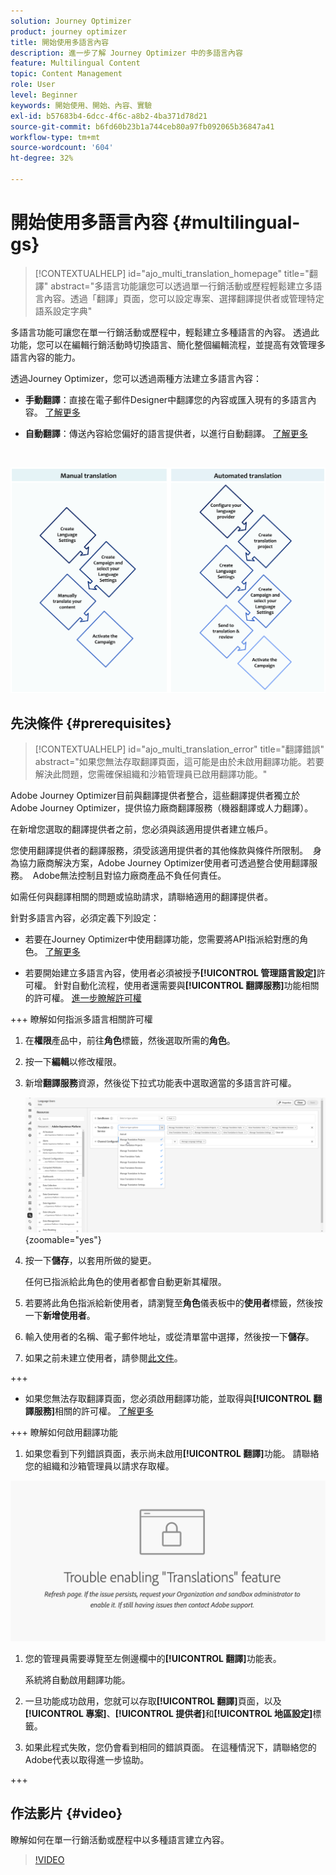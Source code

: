 ```yaml
---
solution: Journey Optimizer
product: journey optimizer
title: 開始使用多語言內容
description: 進一步了解 Journey Optimizer 中的多語言內容
feature: Multilingual Content
topic: Content Management
role: User
level: Beginner
keywords: 開始使用、開始、內容、實驗
exl-id: b57683b4-6dcc-4f6c-a8b2-4ba371d78d21
source-git-commit: b6fd60b23b1a744ceb80a97fb092065b36847a41
workflow-type: tm+mt
source-wordcount: '604'
ht-degree: 32%

---
```


# 開始使用多語言內容 {#multilingual-gs}

>[!CONTEXTUALHELP]
>id="ajo_multi_translation_homepage"
>title="翻譯"
>abstract="多語言功能讓您可以透過單一行銷活動或歷程輕鬆建立多語言內容。透過「翻譯」頁面，您可以設定專案、選擇翻譯提供者或管理特定語系設定字典"

多語言功能可讓您在單一行銷活動或歷程中，輕鬆建立多種語言的內容。 透過此功能，您可以在編輯行銷活動時切換語言、簡化整個編輯流程，並提高有效管理多語言內容的能力。

透過Journey Optimizer，您可以透過兩種方法建立多語言內容：

* **手動翻譯**：直接在電子郵件Designer中翻譯您的內容或匯入現有的多語言內容。 [了解更多](multilingual-manual.md)

* **自動翻譯**：傳送內容給您偏好的語言提供者，以進行自動翻譯。 [了解更多](multilingual-automated.md)

</br>

![](assets/translation_schema.png)

## 先決條件 {#prerequisites}

>[!CONTEXTUALHELP]
>id="ajo_multi_translation_error"
>title="翻譯錯誤"
>abstract="如果您無法存取翻譯頁面，這可能是由於未啟用翻譯功能。若要解決此問題，您需確保組織和沙箱管理員已啟用翻譯功能。"

Adobe Journey Optimizer目前與翻譯提供者整合，這些翻譯提供者獨立於Adobe Journey Optimizer，提供協力廠商翻譯服務（機器翻譯或人力翻譯）。

在新增您選取的翻譯提供者之前，您必須與該適用提供者建立帳戶。

您使用翻譯提供者的翻譯服務，須受該適用提供者的其他條款與條件所限制。  身為協力廠商解決方案，Adobe Journey Optimizer使用者可透過整合使用翻譯服務。  Adobe無法控制且對協力廠商產品不負任何責任。

如需任何與翻譯相關的問題或協助請求，請聯絡適用的翻譯提供者。

針對多語言內容，必須定義下列設定：

* 若要在Journey Optimizer中使用翻譯功能，您需要將API指派給對應的角色。 [了解更多](https://experienceleague.adobe.com/zh-hant/docs/experience-platform/landing/platform-apis/api-authentication#assign-api-to-a-role)

* 若要開始建立多語言內容，使用者必須被授予&#x200B;**[!UICONTROL 管理語言設定]**&#x200B;許可權。 針對自動化流程，使用者還需要與&#x200B;**[!UICONTROL 翻譯服務]**&#x200B;功能相關的許可權。 [進一步瞭解許可權](../administration/permissions.md)

+++ 瞭解如何指派多語言相關許可權

   1. 在&#x200B;**權限**&#x200B;產品中，前往&#x200B;**角色**&#x200B;標籤，然後選取所需的&#x200B;**角色**。

   1. 按一下&#x200B;**編輯**&#x200B;以修改權限。

   1. 新增&#x200B;**翻譯服務**&#x200B;資源，然後從下拉式功能表中選取適當的多語言許可權。

      ![](assets/multilingual-permission.png){zoomable="yes"}

   1. 按一下&#x200B;**儲存**，以套用所做的變更。

      任何已指派給此角色的使用者都會自動更新其權限。

   1. 若要將此角色指派給新使用者，請瀏覽至&#x200B;**角色**&#x200B;儀表板中的&#x200B;**使用者**&#x200B;標籤，然後按一下&#x200B;**新增使用者**。

   1. 輸入使用者的名稱、電子郵件地址，或從清單當中選擇，然後按一下&#x200B;**儲存**。

   1. 如果之前未建立使用者，請參閱[此文件](https://experienceleague.adobe.com/zh-hant/docs/experience-platform/access-control/abac/permissions-ui/users)。

+++

* 如果您無法存取翻譯頁面，您必須啟用翻譯功能，並取得與&#x200B;**[!UICONTROL 翻譯服務]**&#x200B;相關的許可權。 [了解更多](../administration/ootb-permissions.md)

+++ 瞭解如何啟用翻譯功能

   1. 如果您看到下列錯誤頁面，表示尚未啟用&#x200B;**[!UICONTROL 翻譯]**&#x200B;功能。 請聯絡您的組織和沙箱管理員以請求存取權。

  ![](assets/multi-troubleshoot.png)

   1. 您的管理員需要導覽至左側邊欄中的&#x200B;**[!UICONTROL 翻譯]**&#x200B;功能表。

      系統將自動啟用翻譯功能。

   1. 一旦功能成功啟用，您就可以存取&#x200B;**[!UICONTROL 翻譯]**&#x200B;頁面，以及&#x200B;**[!UICONTROL 專案]**、**[!UICONTROL 提供者]**&#x200B;和&#x200B;**[!UICONTROL 地區設定]**&#x200B;標籤。

   1. 如果此程式失敗，您仍會看到相同的錯誤頁面。 在這種情況下，請聯絡您的Adobe代表以取得進一步協助。

+++

## 作法影片 {#video}

瞭解如何在單一行銷活動或歷程中以多種語言建立內容。

>[!VIDEO](https://video.tv.adobe.com/v/3452125?captions=chi_hant)
